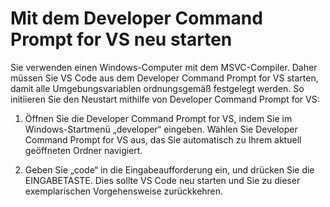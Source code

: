 <h1 data-loc-id="walkthrough.windows.title.open.dev.command.prompt">Mit dem <span>Developer Command Prompt for VS</span> neu starten</h1>
<p data-loc-id="walkthrough.windows.background.dev.command.prompt"> Sie verwenden einen Windows-Computer mit dem MSVC-Compiler. Daher müssen Sie VS Code aus dem <span>Developer Command Prompt for VS</span> starten, damit alle Umgebungsvariablen ordnungsgemäß festgelegt werden. So initiieren Sie den Neustart mithilfe von <span>Developer Command Prompt for VS</span>:</p>
<ol>
<li><p data-loc-id="walkthrough.open.command.prompt">Öffnen Sie die <span>Developer Command Prompt for VS</span>, indem Sie im Windows-Startmenü „<span>developer</span>“ eingeben. Wählen Sie <span>Developer Command Prompt for VS</span> aus, das Sie automatisch zu Ihrem aktuell geöffneten Ordner navigiert.</p>
</li>
<li><p data-loc-id="walkthrough.windows.press.f5">Geben Sie „<span>code</span>“ in die Eingabeaufforderung ein, und drücken Sie die EINGABETASTE. Dies sollte VS Code neu starten und Sie zu dieser exemplarischen Vorgehensweise zurückkehren. </p>
</li>
</ol>